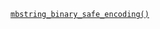 <p><code><a href="https://developer.wordpress.org/reference/functions/mbstring_binary_safe_encoding/">mbstring_binary_safe_encoding()</a></code></p>
